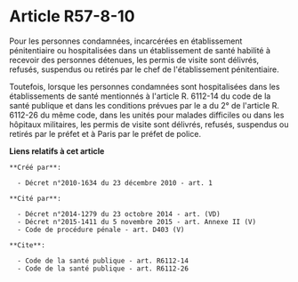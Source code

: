 # Article R57-8-10

Pour les personnes condamnées, incarcérées en établissement pénitentiaire ou hospitalisées dans un établissement de santé
habilité à recevoir des personnes détenues, les permis de visite sont délivrés, refusés, suspendus ou retirés par le chef de
l'établissement pénitentiaire. 

Toutefois, lorsque les personnes condamnées sont hospitalisées dans les établissements de santé mentionnés à l'article R.
6112-14 du code de la santé publique et dans les conditions prévues par le a du 2° de l'article R. 6112-26 du même code, dans
les unités pour malades difficiles ou dans les hôpitaux militaires, les permis de visite sont délivrés, refusés, suspendus ou
retirés par le préfet et à Paris par le préfet de police.

**Liens relatifs à cet article**

	**Créé par**:

	  - Décret n°2010-1634 du 23 décembre 2010 - art. 1

	**Cité par**:

	  - Décret n°2014-1279 du 23 octobre 2014 - art. (VD)
	  - Décret n°2015-1411 du 5 novembre 2015 - art. Annexe II (V)
	  - Code de procédure pénale - art. D403 (V)

	**Cite**:

	  - Code de la santé publique - art. R6112-14
	  - Code de la santé publique - art. R6112-26
